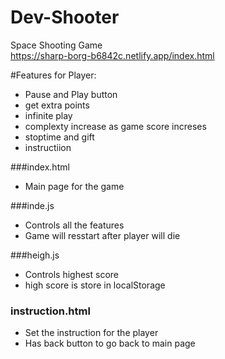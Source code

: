 # Dev-Shooter
Space Shooting Game<br/>
https://sharp-borg-b6842c.netlify.app/index.html
<img src="https://res.cloudinary.com/swap2001/image/upload/v1609071027/download_wkir8u.jpg" alt="" >

#Features for Player:
- Pause and Play button
- get extra points
- infinite play
- complexty increase as game score increses
- stoptime and gift 
- instructiion

###index.html
- Main page for the game

###inde.js
- Controls all the features
- Game will resstart after player will die

###heigh.js
- Controls highest score
- high score is store in localStorage

### instruction.html
- Set the instruction for the player
- Has back button to go back to main page
